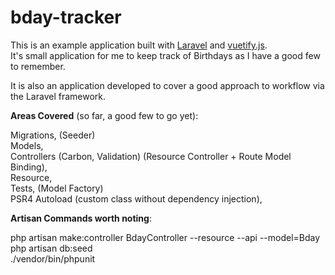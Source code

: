 # bday-tracker

This is an example application built with <a target="_blank" href="https://laravel.com/">Laravel</a> and <a target="_blank" href="https://vuetifyjs.com/en/">vuetify.js</a>. <br> It's small application for me to keep track of Birthdays as I have a good few to remember.

It is also an application developed to cover a good approach to workflow via the Laravel framework.

<strong>Areas Covered</strong> (so far, a good few to go yet):

Migrations, (Seeder)<br>
Models, <br>
Controllers (Carbon, Validation) (Resource Controller + Route Model Binding), <br> 
Resource, <br>
Tests, (Model Factory)<br>
PSR4 Autoload (custom class without dependency injection), <br>

<strong>Artisan Commands worth noting</strong>:

php artisan make:controller BdayController --resource --api --model=Bday <br>
php artisan db:seed <br>
./vendor/bin/phpunit <br>
